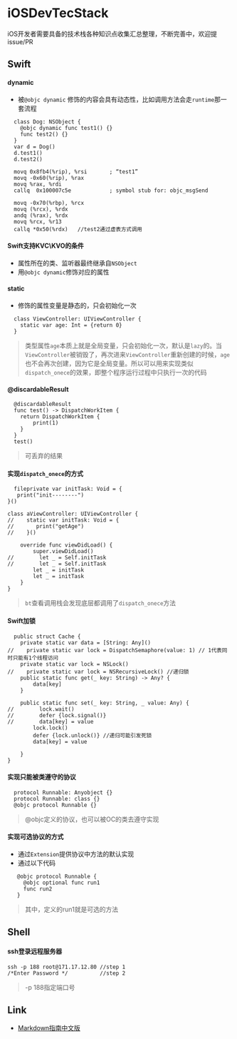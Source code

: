 # iOSDevTecStack
iOS开发者需要具备的技术栈各种知识点收集汇总整理，不断完善中，欢迎提issue/PR

## Swift
#### dynamic
- 被`@objc dynamic` 修饰的内容会具有动态性，比如调用方法会走`runtime`那一套流程
```objc
  class Dog: NSObject {
    @objc dynamic func test1() {}
    func test2() {}
  }
  var d = Dog()
  d.test1()
  d.test2()
```

```objc
  movq 0x8fb4(%rip), %rsi       ; “test1”
  movq -0x60(%rip), %rax
  movq %rax, %rdi
  callq  0x100007c5e            ; symbol stub for: objc_msgSend
```

```objc
  movq -0x70(%rbp), %rcx
  movq (%rcx), %rdx
  andq (%rax), %rdx
  movq %rcx, %r13
  callq *0x50(%rdx)   //test2通过虚表方式调用
```

#### Swift支持KVC\KVO的条件
- 属性所在的类、监听器最终继承自`NSObject`
- 用`@objc dynamic`修饰对应的属性

#### static
- 修饰的属性变量是静态的，只会初始化一次
```objc
  class ViewController: UIViewController {
    static var age: Int = {return 0}
  }
```
> 类型属性`age`本质上就是全局变量，只会初始化一次，默认是`lazy`的。当`ViewController`被销毁了，再次进来`ViewController`重新创建的时候，`age`也不会再次创建，因为它是全局变量。所以可以用来实现类似`dispatch_onece`的效果，即整个程序运行过程中只执行一次的代码

#### @discardableResult
```objc
  @discardableResult
  func test() -> DispatchWorkItem {
    return DispatchWorkItem {
        print(1)
    }
  }
  test()
```
> 可丢弃的结果

#### 实现`dispatch_onece`的方式
```objc
  fileprivate var initTask: Void = {
   print("init--------")
}()

class aViewController: UIViewController {
//    static var initTask: Void = {
//       print("getAge")
//    }()
    
    override func viewDidLoad() {
        super.viewDidLoad()
//        let _ = Self.initTask
//        let _ = Self.initTask
        let _ = initTask
        let _ = initTask
    }
}
```
> `bt`查看调用栈会发现底层都调用了`dispatch_onece`方法

#### Swift加锁
```objc
  public struct Cache {
    private static var data = [String: Any]()
//    private static var lock = DispatchSemaphore(value: 1) // 1代表同时只能有1个线程访问
    private static var lock = NSLock()
//    private static var lock = NSRecursiveLock() //递归锁
    public static func get(_ key: String) -> Any? {
        data[key]
    }
    
    public static func set(_ key: String, _ value: Any) {
//        lock.wait()
//        defer {lock.signal()}
//        data[key] = value
        lock.lock()
        defer {lock.unlock()} //递归可能引发死锁
        data[key] = value
        
    }
}
```

#### 实现只能被类遵守的协议
```objc
  protocol Runnable: Anyobject {}
  protocol Runnable: class {}
  @objc protocol Runnable {}
```
> @objc定义的协议，也可以被OC的类去遵守实现

#### 实现可选协议的方式
- 通过`Extension`提供协议中方法的默认实现
- 通过以下代码
```objc
   @objc protocol Runnable {
     @objc optional func run1
     func run2
   }
```
> 其中，定义的run1就是可选的方法



## Shell
#### ssh登录远程服务器
```objc
ssh -p 188 root@171.17.12.80 //step 1
/*Enter Password */          //step 2
```
> -p 188指定端口号

## Link 
- [Markdown指南中文版](https://www.markdown.xyz/basic-syntax/)


